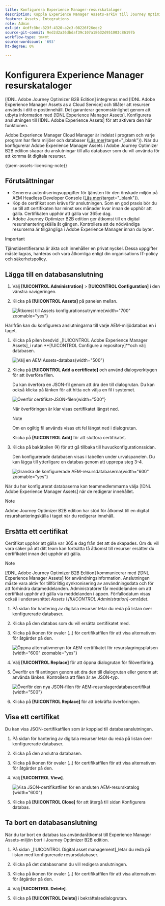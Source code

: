 ```yaml
---
title: Konfigurera Experience Manager-resurskataloger
description: Koppla Experience Manager Assets-arkiv till Journey Optimizer B2B edition för smidig åtkomst till digitalt material vid framtagning av material.
feature: Assets, Integrations
role: Admin
exl-id: 4cdfc8bc-823f-4320-a2c3-08226f26eec2
source-git-commit: 9ed2d2a36dbdaf39c107a18632d951003c86197b
workflow-type: tm+mt
source-wordcount: '693'
ht-degree: 0%

---
```


# Konfigurera Experience Manager resurskataloger

[!DNL Adobe Journey Optimizer B2B Edition] integreras med [!DNL Adobe Experience Manager Assets as a Cloud Service] och tillåter att resurser används i ditt e-postinnehåll. Det garanterar genomskinlighet genom att utbyta information med [!DNL Experience Manager Assets]. Konfigurera anslutningen till [!DNL Adobe Experience Assets] för att aktivera den här funktionen.

Adobe Experience Manager Cloud Manager är indelat i program och varje program har flera miljöer och databaser ([Läs mer](https://experienceleague.adobe.com/en/docs/experience-manager-cloud-service/content/implementing/using-cloud-manager/programs/program-types){target="_blank"}). När du konfigurerar Adobe Experience Manager Assets i Adobe Journey Optimizer B2B edition skapar du anslutningar till alla databaser som du vill använda för att komma åt digitala resurser.

{{aem-assets-licensing-note}}

## Förutsättningar

* Generera autentiseringsuppgifter för tjänsten för den önskade miljön på AEM Headless Developer Console ([Läs mer](https://experienceleague.adobe.com/en/docs/experience-manager-learn/getting-started-with-aem-headless/authentication/service-credentials#generate-service-credentials){target="_blank"}).
* Köp de certifikat som krävs för anslutningen. Som en god praxis bör du se till att certifikaten har minst sex månader kvar innan de upphör att gälla. Certifikaten upphör att gälla var 365:e dag.
* Adobe Journey Optimizer B2B edition ger åtkomst till en digital resurshanteringskälla åt gången. Kontrollera att de nödvändiga resurserna är tillgängliga i Adobe Experience Manager innan du byter.

>[!IMPORTANT]
>
>Tjänstidentifierarna är äkta och innehåller en privat nyckel. Dessa uppgifter måste lagras, hanteras och vara åtkomliga enligt din organisations IT-policy och säkerhetspolicy.

## Lägga till en databasanslutning

1. Välj **[!UICONTROL Administration]** > **[!UICONTROL Configuration]** i den vänstra navigeringen.

1. Klicka på **[!UICONTROL Assets]** på panelen mellan.

   ![Åtkomst till Assets konfigurationsutrymme](./assets/configuration-assets-aem.png){width="700" zoomable="yes"}

<!--   The default digital asset management option is configured as `Adobe Marketo Engage`.
-->
Härifrån kan du konfigurera anslutningarna till varje AEM-miljödatabas en i taget.

1. Klicka på pilen bredvid _[!UICONTROL Adobe Experience Manager Assets]_i rutan **[!UICONTROL Configure a repository]**och välj databasen.

   ![Välj en AEM Assets-databas](./assets/configure-assets-aem-choose-respository.png){width="500"}

1. Klicka på **[!UICONTROL Add a certificate]** och använd dialogverktygen för att överföra filen.

   Du kan överföra en JSON-fil genom att dra den till dialogrutan. Du kan också klicka på länken för att hitta och välja en fil i systemet.

   ![Överför certifikat-JSON-filen](./assets/configuration-assets-aem-upload-cert.png){width="500"}

   När överföringen är klar visas certifikatet längst ned.

   >[!NOTE]
   >
   >Om en ogiltig fil används visas ett fel längst ned i dialogrutan.

   Klicka på **[!UICONTROL Add]** för att slutföra certifikatet.

1. Klicka på bakåtpilen (¥) för att gå tillbaka till huvudkonfigurationssidan.

   Den konfigurerade databasen visas i tabellen under urvalspanelen. Du kan lägga till ytterligare en databas genom att upprepa steg 3-4.

   ![Granska de konfigurerade AEM-resursdatabaserna](./assets/configuration-assets-aem-repositories.png){width="600" zoomable="yes"}

När du har konfigurerat databaserna kan teammedlemmarna välja [!DNL Adobe Experience Manager Assets] när de redigerar innehållet.

>[!NOTE]
>
>Adobe Journey Optimizer B2B edition har stöd för åtkomst till en digital resurshanteringskälla i taget när du redigerar innehåll. 

## Ersätta ett certifikat

Certifikat upphör att gälla var 365:e dag från det att de skapades. Om du vill vara säker på att ditt team kan fortsätta få åtkomst till resurser ersätter du certifikatet innan det upphör att gälla.

>[!NOTE]
>
>[!DNL Adobe Journey Optimizer B2B Edition] kommunicerar med [!DNL Experience Manager Assets] för användningsinformation. Anslutningen måste vara aktiv för tillförlitlig synkronisering av användningsdata och för att förhindra datameddelanden. Administratörer får meddelanden om att certifikat upphör att gälla via meddelanden i appen. Förfallodatum visas också i underavsnittet _Assets_ i _[!UICONTROL Administration]_-området.

1. På sidan för hantering av digitala resurser letar du reda på listan över konfigurerade databaser.

1. Klicka på den databas som du vill ersätta certifikatet med.

1. Klicka på ikonen för ovaler (**..**) för certifikatfilen för att visa alternativen för åtgärder på den.

   ![Öppna alternativmenyn för AEM-certifikatet för resurslagringsplatsen](./assets/configuration-assets-aem-repo-menu.png){width="600" zoomable="yes"}

1. Välj **[!UICONTROL Replace]** för att öppna dialogrutan för filöverföring.

1. Överför en fil antingen genom att dra den till dialogrutan eller genom att använda länken. Kontrollera att filen är av JSON-typ.

   ![Överför den nya JSON-filen för AEM-resurslagerdatabascertifikat](./assets/configuration-assets-aem-upload-replacement-cert.png){width="500"}

1. Klicka på **[!UICONTROL Replace]** för att bekräfta överföringen.

## Visa ett certifikat

Du kan visa JSON-certifikatfilen som är kopplad till databasanslutningen.

1. På sidan för hantering av digitala resurser letar du reda på listan över konfigurerade databaser.

1. Klicka på den anslutna databasen.

1. Klicka på ikonen för ovaler (**..**) för certifikatfilen för att visa alternativen för åtgärder på den.

1. Välj **[!UICONTROL View]**.

   ![Visa JSON-certifikatfilen för en ansluten AEM-resurskatalog](./assets/configuration-assets-aem-view-cert.png){width="600"}

1. Klicka på **[!UICONTROL Close]** för att återgå till sidan Konfigurera databas.

## Ta bort en databasanslutning

När du tar bort en databas tas användaråtkomst till Experience Manager Assets-miljön bort i Journey Optimizer B2B edition.

1. På sidan _[!UICONTROL Digital asset management]_letar du reda på listan med konfigurerade resursdatabaser.

1. Klicka på det databasnamn du vill redigera anslutningen.

1. Klicka på ikonen för ovaler (**..**) för certifikatfilen för att visa alternativen för åtgärder på den.

1. Välj **[!UICONTROL Delete]**.

1. Klicka på **[!UICONTROL Delete]** i bekräftelsedialogrutan.
<!--

## Switch back to Adobe Marketo Engage Assets

Select Adobe Marketo Engage digital asset management in the Assets section.

After the confirmation, the Adobe Marketo Engage assets library is available for users.
-->
